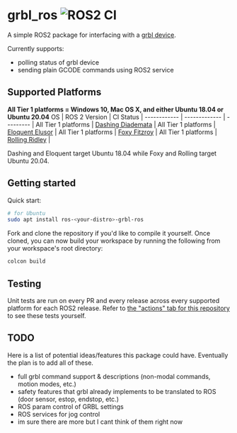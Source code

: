 # grbl_ros ![ROS2 CI](https://github.com/flynneva/grbl_ros/workflows/ROS2%20CI/badge.svg)

A simple ROS2 package for interfacing with a [grbl device](https://github.com/gnea/grbl).

Currently supports:
- polling status of grbl device
- sending plain GCODE commands using ROS2 service

## Supported Platforms
**All Tier 1 platforms = Windows 10, Mac OS X, and either Ubuntu 18.04 or Ubuntu 20.04**
OS           | ROS 2 Version | CI Status | 
------------ | ------------- | --------- |
All Tier 1 platforms | [Dashing Diademata](https://index.ros.org/doc/ros2/Releases/Release-Dashing-Diademata/) | 
All Tier 1 platforms | [Eloquent Elusor](https://index.ros.org/doc/ros2/Releases/Release-Eloquent-Elusor/) |
All Tier 1 platforms | [Foxy Fitzroy](https://index.ros.org/doc/ros2/Releases/Release-Foxy-Fitzroy/) |
All Tier 1 platforms | [Rolling Ridley](https://index.ros.org/doc/ros2/Releases/Release-Rolling-Ridley/) |

Dashing and Eloquent target Ubuntu 18.04 while Foxy and Rolling target Ubuntu 20.04.

## Getting started

Quick start:
```bash
# for Ubuntu
sudo apt install ros-<your-distro>-grbl-ros
```

Fork and clone the repository if you'd like to compile it yourself.
Once cloned, you can now build your workspace by running the following from your workspace's root directory:
```bash
colcon build
```

## Testing
Unit tests are run on every PR and every release across every supported platform for each ROS2 release. Refer to [the "actions" tab for this repository](https://github.com/flynneva/grbl_ros/actions?query=workflow%3A%22ROS+2+CI%22) to see these tests yourself.

## TODO
Here is a list of potential ideas/features this package could have. Eventually the plan is to add all of these.
- full grbl command support & descriptions (non-modal commands, motion modes, etc.)
- safety features that grbl already implements to be translated to ROS (door sensor, estop, endstop, etc.)
- ROS param control of GRBL settings
- ROS services for jog control
- im sure there are more but I cant think of them right now
